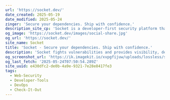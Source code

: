 ```yaml
---
url: 'https://socket.dev/'
date_created: 2025-05-19
date_modified: 2025-05-24
zinger: 'Secure your dependencies. Ship with confidence.'
description_site_cp: 'Socket is a developer-first security platform that protects your code from both vulnerable and malicious dependencies.'
og_image: 'https://socket.dev/images/social-share.jpg'
og_url: 'https://socket.dev/'
site_name: Socket
title: 'Socket - Secure your dependencies. Ship with confidence.'
description: 'Socket fights vulnerabilities and provides visibility, defense-in-depth, and proactive supply chain protection for JavaScript, Python, and Go dependencies.'
og_screenshot_url: 'https://ik.imagekit.io/xvpgfijuw/uploads/lossless/screenshots/20250605_Socket_og_screenshot.jpeg'
og_last_fetch: '2025-05-24T07:50:54.289Z'
site_uuid: e430dfc2-de0b-4a9e-9321-7e28e8417fe3
tags:
  - Web-Security
  - Developer-Tools
  - DevOps
  - Check-It-Out
---
```


